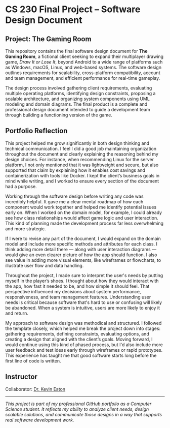# CS 230 Final Project – Software Design Document

## Project: The Gaming Room

This repository contains the final software design document for **The Gaming Room**, a fictional client seeking to expand their multiplayer drawing game, *Draw It or Lose It*, beyond Android to a wide range of platforms such as Windows, macOS, Linux, and web-based systems. The software design outlines requirements for scalability, cross-platform compatibility, account and team management, and efficient performance for real-time gameplay.

The design process involved gathering client requirements, evaluating multiple operating platforms, identifying design constraints, proposing a scalable architecture, and organizing system components using UML modeling and domain diagrams. The final product is a complete and professional design document intended to guide a development team through building a functioning version of the game.

## Portfolio Reflection

This project helped me grow significantly in both design thinking and technical communication. I feel I did a good job maintaining organization throughout the document and clearly explaining the reasoning behind my design choices. For instance, when recommending Linux for the server platform, I not only mentioned that it was lightweight and secure, but also supported that claim by explaining how it enables cost savings and containerization with tools like Docker. I kept the client’s business goals in mind while writing, and I worked to ensure every section of the document had a purpose.

Working through the software design before writing any code was incredibly helpful. It gave me a clear mental roadmap of how each component would work together and helped me identify potential issues early on. When I worked on the domain model, for example, I could already see how class relationships would affect game logic and user interaction. This kind of planning made the development process far less overwhelming and more strategic.

If I were to revise any part of the document, I would expand on the domain model and include more specific methods and attributes for each class. I think adding more detail there — along with user interaction diagrams — would give an even clearer picture of how the app should function. I also see value in adding more visual elements, like wireframes or flowcharts, to illustrate user flow and data handling.

Throughout the project, I made sure to interpret the user's needs by putting myself in the player’s shoes. I thought about how they would interact with the app, how fast it needed to be, and how simple it should feel. That perspective influenced my decisions about system performance, responsiveness, and team management features. Understanding user needs is critical because software that's hard to use or confusing will likely be abandoned. When a system is intuitive, users are more likely to enjoy it and return.

My approach to software design was methodical and structured. I followed the template closely, which helped me break the project down into stages: gathering requirements, defining constraints, evaluating options, and creating a design that aligned with the client’s goals. Moving forward, I would continue using this kind of phased process, but I'd also include more user feedback and test ideas early through wireframes or rapid prototypes. This experience has taught me that good software starts long before the first line of code is written.

## Instructor

Collaborator: [Dr. Kevin Eaton](https://github.com/kevineaton)

---

*This project is part of my professional GitHub portfolio as a Computer Science student. It reflects my ability to analyze client needs, design scalable solutions, and communicate those designs in a way that supports real software development work.*

